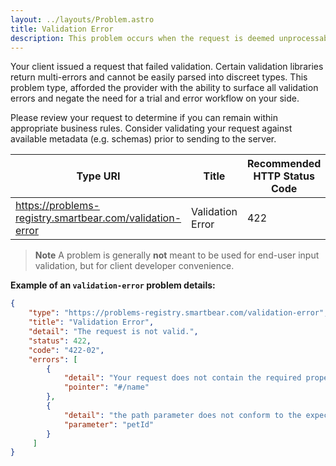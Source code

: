 ```yaml
---
layout: ../layouts/Problem.astro
title: Validation Error
description: This problem occurs when the request is deemed unprocessable. 
---
```


Your client issued a request that failed validation. Certain validation libraries return multi-errors and cannot be easily parsed into discreet types. This problem type, afforded the provider with the ability to surface all validation errors and negate the need for a trial and error workflow on your side. 

Please review your request to determine if you can remain within appropriate business rules. Consider validating your request against available metadata (e.g. schemas) prior to sending to the server.

| Type URI | Title | Recommended HTTP Status Code | Reference |
|----------|-------|------------------------------|-----------|
|https://problems-registry.smartbear.com/validation-error|Validation Error|422||

> **Note** A problem is generally **not** meant to be used for end-user input validation, but for client developer convenience. 

**Example of an `validation-error` problem details:**

```json
{
    "type": "https://problems-registry.smartbear.com/validation-error",
    "title": "Validation Error",
    "detail": "The request is not valid.",
    "status": 422,
    "code": "422-02",
    "errors": [
        {
            "detail": "Your request does not contain the required property {name}",
            "pointer": "#/name"
        },
        {
            "detail": "the path parameter does not conform to the expect format",
            "parameter": "petId"
        }       
     ]
}
```
